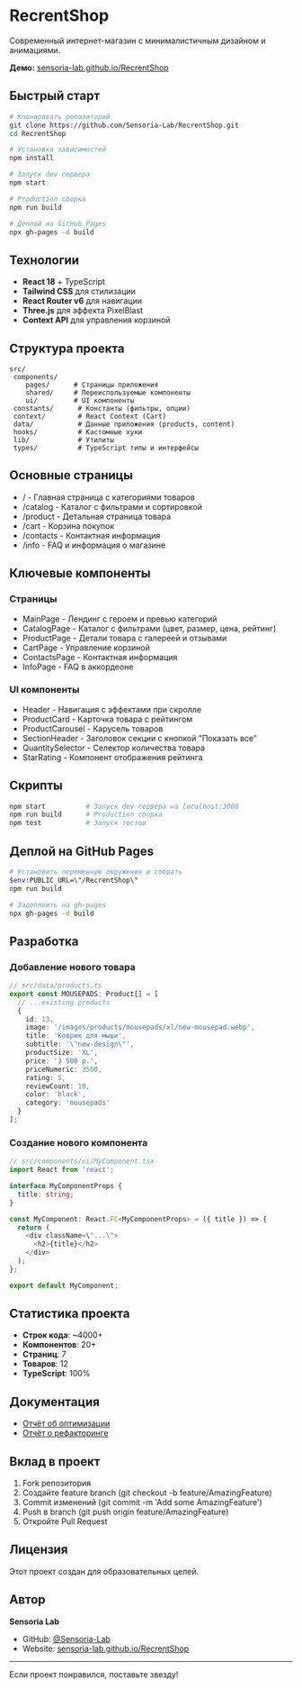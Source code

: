 ﻿#  RecrentShop

Современный интернет-магазин с минималистичным дизайном и анимациями.

**Демо:** [sensoria-lab.github.io/RecrentShop](https://sensoria-lab.github.io/RecrentShop)

##  Быстрый старт

```bash
# Клонировать репозиторий
git clone https://github.com/Sensoria-Lab/RecrentShop.git
cd RecrentShop

# Установка зависимостей
npm install

# Запуск dev сервера
npm start

# Production сборка
npm run build

# Деплой на GitHub Pages
npx gh-pages -d build
```

##  Технологии

- **React 18** + TypeScript
- **Tailwind CSS** для стилизации
- **React Router v6** для навигации
- **Three.js** для эффекта PixelBlast
- **Context API** для управления корзиной

##  Структура проекта

```
src/
 components/
    pages/      # Страницы приложения
    shared/     # Переиспользуемые компоненты
    ui/         # UI компоненты
 constants/      # Константы (фильтры, опции)
 context/        # React Context (Cart)
 data/           # Данные приложения (products, content)
 hooks/          # Кастомные хуки
 lib/            # Утилиты
 types/          # TypeScript типы и интерфейсы
```

##  Основные страницы

- / - Главная страница с категориями товаров
- /catalog - Каталог с фильтрами и сортировкой
- /product - Детальная страница товара
- /cart - Корзина покупок
- /contacts - Контактная информация
- /info - FAQ и информация о магазине

##  Ключевые компоненты

### Страницы
- MainPage - Лендинг с героем и превью категорий
- CatalogPage - Каталог с фильтрами (цвет, размер, цена, рейтинг)
- ProductPage - Детали товара с галереей и отзывами
- CartPage - Управление корзиной
- ContactsPage - Контактная информация
- InfoPage - FAQ в аккордеоне

### UI компоненты
- Header - Навигация с эффектами при скролле
- ProductCard - Карточка товара с рейтингом
- ProductCarousel - Карусель товаров
- SectionHeader - Заголовок секции с кнопкой \"Показать все\"
- QuantitySelector - Селектор количества товара
- StarRating - Компонент отображения рейтинга

##  Скрипты

```bash
npm start          # Запуск dev сервера на localhost:3000
npm run build      # Production сборка
npm test           # Запуск тестов
```

##  Деплой на GitHub Pages

```bash
# Установить переменную окружения и собрать
$env:PUBLIC_URL=\"/RecrentShop\"
npm run build

# Задеплоить на gh-pages
npx gh-pages -d build
```

##  Разработка

### Добавление нового товара

```typescript
// src/data/products.ts
export const MOUSEPADS: Product[] = [
  // ...existing products
  {
    id: 13,
    image: '/images/products/mousepads/xl/new-mousepad.webp',
    title: 'Коврик для мыши',
    subtitle: '\"new-design\"',
    productSize: 'XL',
    price: '3 500 р.',
    priceNumeric: 3500,
    rating: 5,
    reviewCount: 10,
    color: 'black',
    category: 'mousepads'
  }
];
```

### Создание нового компонента

```typescript
// src/components/ui/MyComponent.tsx
import React from 'react';

interface MyComponentProps {
  title: string;
}

const MyComponent: React.FC<MyComponentProps> = ({ title }) => {
  return (
    <div className=\"...\">
      <h2>{title}</h2>
    </div>
  );
};

export default MyComponent;
```

##  Статистика проекта

- **Строк кода**: ~4000+
- **Компонентов**: 20+
- **Страниц**: 7
- **Товаров**: 12
- **TypeScript**: 100%

##  Документация

- [Отчёт об оптимизации](OPTIMIZATION_REPORT.md)
- [Отчёт о рефакторинге](REFACTORING_REPORT.md)

##  Вклад в проект

1. Fork репозитория
2. Создайте feature branch (git checkout -b feature/AmazingFeature)
3. Commit изменений (git commit -m 'Add some AmazingFeature')
4. Push в branch (git push origin feature/AmazingFeature)
5. Откройте Pull Request

##  Лицензия

Этот проект создан для образовательных целей.

##  Автор

**Sensoria Lab**
- GitHub: [@Sensoria-Lab](https://github.com/Sensoria-Lab)
- Website: [sensoria-lab.github.io/RecrentShop](https://sensoria-lab.github.io/RecrentShop)

---

 Если проект понравился, поставьте звезду!
